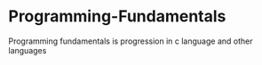 # Programming-Fundamentals
Programming fundamentals is progression in c language and other languages
